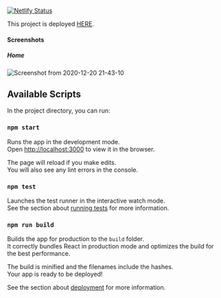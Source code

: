 [![Netlify Status](https://api.netlify.com/api/v1/badges/7980c3a7-0d40-408b-bd39-d1536cfcca43/deploy-status)](https://app.netlify.com/sites/triumphant/deploys)


This project is deployed [HERE](https://oladimillion.github.io/Triumphant).


#### Screenshots
##### Home
![Screenshot from 2020-12-20 21-43-10](https://user-images.githubusercontent.com/23438586/102724000-7bc35700-430c-11eb-9a62-cb00bf81868e.png)


## Available Scripts

In the project directory, you can run:

### `npm start`

Runs the app in the development mode.<br />
Open [http://localhost:3000](http://localhost:3000) to view it in the browser.

The page will reload if you make edits.<br />
You will also see any lint errors in the console.

### `npm test`

Launches the test runner in the interactive watch mode.<br />
See the section about [running tests](https://facebook.github.io/create-react-app/docs/running-tests) for more information.

### `npm run build`

Builds the app for production to the `build` folder.<br />
It correctly bundles React in production mode and optimizes the build for the best performance.

The build is minified and the filenames include the hashes.<br />
Your app is ready to be deployed!

See the section about [deployment](https://facebook.github.io/create-react-app/docs/deployment) for more information.
